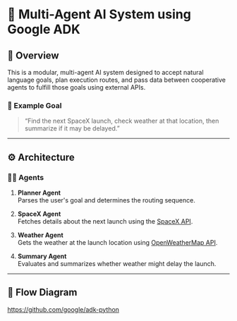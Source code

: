# 🧠 Multi-Agent AI System using Google ADK

## 📌 Overview

This is a modular, multi-agent AI system designed to accept natural language goals, plan execution routes, and pass data between cooperative agents to fulfill those goals using external APIs.

### 🧪 Example Goal
> “Find the next SpaceX launch, check weather at that location, then summarize if it may be delayed.”

---

## ⚙️ Architecture

### 👨‍💼 Agents

1. **Planner Agent**  
   Parses the user's goal and determines the routing sequence.

2. **SpaceX Agent**  
   Fetches details about the next launch using the [SpaceX API](https://github.com/r-spacex/SpaceX-API).

3. **Weather Agent**  
   Gets the weather at the launch location using [OpenWeatherMap API](https://openweathermap.org/api).

4. **Summary Agent**  
   Evaluates and summarizes whether weather might delay the launch.

---

## 🔁 Flow Diagram

https://github.com/google/adk-python